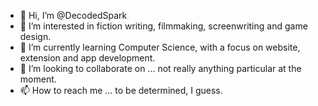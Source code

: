 - 👋 Hi, I’m @DecodedSpark
- 👀 I’m interested in fiction writing, filmmaking, screenwriting and game design.
- 🌱 I’m currently learning Computer Science, with a focus on website, extension and app development.
- 💞️ I’m looking to collaborate on ... not really anything particular at the moment.
- 📫 How to reach me ... to be determined, I guess.

<!---
DecodedSpark/DecodedSpark is a ✨ special ✨ repository because its `README.md` (this file) appears on your GitHub profile.
You can click the Preview link to take a look at your changes.
--->
